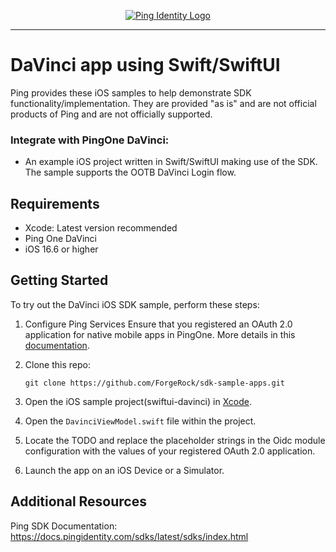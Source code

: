 <p align="center">
  <a href="https://github.com/ForgeRock/sdk-sample-apps">
    <img src="https://www.pingidentity.com/content/dam/picr/nav/Ping-Logo-2.svg" alt="Ping Identity Logo">
  </a>
  <hr/>
</p>

# DaVinci app using Swift/SwiftUI

Ping provides these iOS samples to help demonstrate SDK functionality/implementation. They are provided "as is" and are not official products of Ping and are not officially supported.

### Integrate with PingOne DaVinci:

- An example iOS project written in Swift/SwiftUI making use of the SDK. The sample supports the OOTB DaVinci Login flow.

## Requirements

- Xcode: Latest version recommended
- Ping One DaVinci
- iOS 16.6 or higher

## Getting Started

To try out the DaVinci iOS SDK sample, perform these steps:
1. Configure Ping Services
   Ensure that you registered an OAuth 2.0 application for native mobile apps in PingOne. More details in this [documentation](https://backstage.forgerock.com/docs/sdks/latest/sdks/serverconfiguration/pingone/create-oauth2-client.html).

2. Clone this repo:

    ```
    git clone https://github.com/ForgeRock/sdk-sample-apps.git
    ```
3. Open the iOS sample project(swiftui-davinci) in [Xcode](https://developer.apple.com/xcode/).
4. Open the `DavinciViewModel.swift` file within the project.
5. Locate the TODO and replace the placeholder strings in the Oidc module configuration with the values of your registered OAuth 2.0 application.
6. Launch the app on an iOS Device or a Simulator.

## Additional Resources
Ping SDK Documentation: https://docs.pingidentity.com/sdks/latest/sdks/index.html
